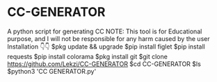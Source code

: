 # CC-GENERATOR
A python script for generating CC
NOTE: This tool is for Educational purpose, and I will not be responsible for any harm caused by the user
Installation 👇👇
$pkg update && upgrade
$pip install figlet
$pip install requests
$pip install colorama
$pkg install git
$git clone https://github.com/Lekzi/CC-GENERATOR
$cd CC-GENERATOR
$ls
$python3 'CC GENERATOR.py'
